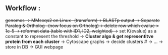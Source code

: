 ## Workflow :

~~genomes -> MMseqs2 on Linux -(transform)-> BLASTp output -> Separate Paralog & Ortholog -(now focus on Ortholog)-> delete row which evalue > 1e-5 -> reformat data (table with ID1, ID2, weighted) ->~~ set K(evalue) as a constant to represent the threshold -> **Cluster algo & get representitve protein from each cluster** -> Cytoscape graphs -> decide clusters # -> ... -> store in DB -> GUI webpage


